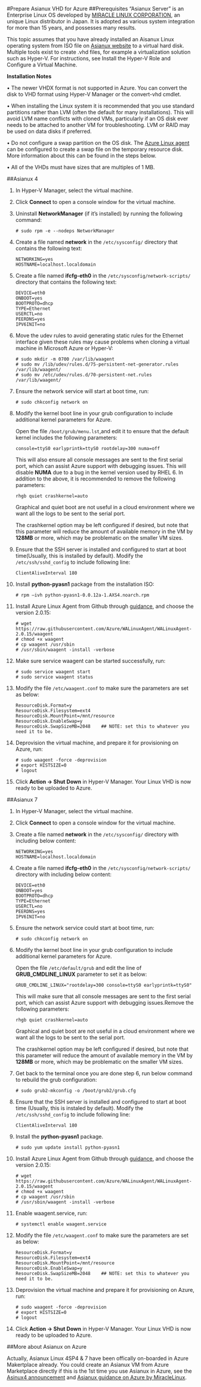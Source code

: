 <properties
	pageTitle="Prepare Asianux VHD for Azure."
	description="Learn how to create the Asinux VHD file."
	services="virtual-machines"
	documentationCenter=""
	authors="SuperScottz"
	manager="timlt"
	editor=""/>

<tags
	ms.service="virtual-machines"
	ms.workload="infrastructure-services"
	ms.tgt_pltfrm="vm-linux"
	ms.devlang="na"
	ms.topic="article"
	ms.date="11/23/2015"
	ms.author="mingzhan"/>




#Prepare Asianux VHD for Azure##Prerequisites“Asianux Server” is an Enterprise Linux OS developed by [MIRACLE LINUX CORPORATION](http://www.miraclelinux.com/), an unique Linux distributor in Japan. It is adopted as various system integration for more than 15 years, and possesses many results. This topic assumes that you have already installed an Aisanux Linux operating system from ISO file on [Asianux website](http://www.asianux.com/node/1) to a virtual hard disk. Multiple tools exist to create .vhd files, for example a virtualization solution such as Hyper-V. For instructions, see Install the Hyper-V Role and Configure a Virtual Machine. 
**Installation Notes**•	The newer VHDX format is not supported in Azure. You can convert the disk to VHD format using Hyper-V Manager or the convert-vhd cmdlet.•	When installing the Linux system it is recommended that you use standard partitions rather than LVM (often the default for many installations). This will avoid LVM name conflicts with cloned VMs, particularly if an OS disk ever needs to be attached to another VM for troubleshooting. LVM or RAID may be used on data disks if preferred.•	Do not configure a swap partition on the OS disk. The [Azure Linux agent](virtual-machines-linux-agent-user-guide) can be configured to create a swap file on the temporary resource disk. More information about this can be found in the steps below.•	All of the VHDs must have sizes that are multiples of 1 MB.##Asianux 41.	In Hyper-V Manager, select the virtual machine.2.	Click **Connect** to open a console window for the virtual machine.3.	Uninstall **NetworkManager** (if it’s installed) by running the following command:        # sudo rpm -e --nodeps NetworkManager4.	Create a file named **network** in the `/etc/sysconfig/` directory that contains the following text:        NETWORKING=yes        HOSTNAME=localhost.localdomain5.	Create a file named **ifcfg-eth0** in the `/etc/sysconfig/network-scripts/` directory that contains the following text:        DEVICE=eth0        ONBOOT=yes        BOOTPROTO=dhcp        TYPE=Ethernet        USERCTL=no        PEERDNS=yes        IPV6INIT=no        6.	Move the udev rules to avoid generating static rules for the Ethernet interface given these rules may cause problems when cloning a virtual machine in Microsoft Azure or Hyper-V:              # sudo mkdir -m 0700 /var/lib/waagent        # sudo mv /lib/udev/rules.d/75-persistent-net-generator.rules /var/lib/waagent/        # sudo mv /etc/udev/rules.d/70-persistent-net.rules /var/lib/waagent/7.	Ensure the network service will start at boot time, run:
        # sudo chkconfig network on        8.	Modify the kernel boot line in your grub configuration to include additional kernel parameters for Azure. 
    Open the file `/boot/grub/menu.lst`,and edit it to ensure that the default kernel includes the following parameters:        console=ttyS0 earlyprintk=ttyS0 rootdelay=300 numa=off
    This will also ensure all console messages are sent to the first serial port, which can assist Azure support with debugging issues. This will disable **NUMA** due to a bug in the kernel version used by RHEL 6.    In addition to the above, it is recommended to remove the following parameters:        rhgb quiet crashkernel=auto
        Graphical and quiet boot are not useful in a cloud environment where we want all the logs to be sent to the serial port.    The crashkernel option may be left configured if desired, but note that this parameter will reduce the amount of available memory in the VM by **128MB** or more, which may be problematic on the smaller VM sizes.9.	Ensure that the SSH server is installed and configured to start at boot time(Usually, this is installed by default). Modify the `/etc/ssh/sshd_config` to include following line:        ClientAliveInterval 18010.	Install **python-pyasn1** package from the installation ISO:                   # rpm –ivh python-pyasn1-0.0.12a-1.AXS4.noarch.rpm        11.	Install Azure Linux Agent from Github through [guidance](virtual-machines-linux-update-agent), and choose the version 2.0.15:        # wget https://raw.githubusercontent.com/Azure/WALinuxAgent/WALinuxAgent-2.0.15/waagent        # chmod +x waagent        # cp waagent /usr/sbin        # /usr/sbin/waagent -install -verbose
12.	Make sure service waagent can be started successfully, run:        # sudo service waagent start        # sudo service waagent status
14. Modify the file `/etc/waagent.conf` to make sure the parameters are set as below:        ResourceDisk.Format=y        ResourceDisk.Filesystem=ext4        ResourceDisk.MountPoint=/mnt/resource        ResourceDisk.EnableSwap=y        ResourceDisk.SwapSizeMB=2048    ## NOTE: set this to whatever you need it to be.
15.	Deprovision the virtual machine, and prepare it for provisioning on Azure, run:        # sudo waagent -force -deprovision        # export HISTSIZE=0        # logout
16.	Click **Action -> Shut Down** in Hyper-V Manager. Your Linux VHD is now ready to be uploaded to Azure.##Asianux 71.	In Hyper-V Manager, select the virtual machine.2.	Click **Connect** to open a console window for the virtual machine.3.	Create a file named **network** in the `/etc/sysconfig/` directory with including below content:        NETWORKING=yes        HOSTNAME=localhost.localdomain
      4.	Create a file named **ifcfg-eth0** in the `/etc/sysconfig/network-scripts/` directory with including below content:        DEVICE=eth0        ONBOOT=yes        BOOTPROTO=dhcp        TYPE=Ethernet        USERCTL=no        PEERDNS=yes        IPV6INIT=no
      5.	Ensure the network service could start at boot time, run:        # sudo chkconfig network on
      6.	Modify the kernel boot line in your grub configuration to include additional kernel parameters for Azure. 
       Open the file `/etc/default/grub` and edit the line of **GRUB_CMDLINE_LINUX** parameter to set it as below:        GRUB_CMDLINE_LINUX="rootdelay=300 console=ttyS0 earlyprintk=ttyS0"
           This will make sure that all console messages are sent to the first serial port, which can assist Azure support with debugging issues.Remove the following parameters:        rhgb quiet crashkernel=auto
           Graphical and quiet boot are not useful in a cloud environment where we want all the logs to be sent to the serial port.    The crashkernel option may be left configured if desired, but note that this parameter will reduce the amount of available memory in the VM by **128MB** or more, which may be problematic on the smaller VM sizes.7.	Get back to the terminal once you are done step 6, run below command to rebuild the grub configuration:        # sudo grub2-mkconfig -o /boot/grub2/grub.cfg
8.	Ensure that the SSH server is installed and configured to start at boot time (Usually, this is instaled by default). Modify the `/etc/ssh/sshd_config` to include following line:        ClientAliveInterval 180
9.	Install the **python-pyasn1** package.
             # sudo yum update install python-pyasn110.	Install Azure Linux Agent from Github through [guidance](virtual-machines-linux-update-agent), and choose the version 2.0.15:
        # wget https://raw.githubusercontent.com/Azure/WALinuxAgent/WALinuxAgent-2.0.15/waagent        # chmod +x waagent        # cp waagent /usr/sbin        # /usr/sbin/waagent -install -verbose        11.	Enable waagent.service, run:        # systemctl enable waagent.service        12.	Modify the file `/etc/waagent.conf` to make sure the parameters are set as below:        ResourceDisk.Format=y        ResourceDisk.Filesystem=ext4        ResourceDisk.MountPoint=/mnt/resource        ResourceDisk.EnableSwap=y        ResourceDisk.SwapSizeMB=2048    ## NOTE: set this to whatever you need it to be.        13.	Deprovision the virtual machine and prepare it for provisioning on Azure, run:        # sudo waagent -force -deprovision        # export HISTSIZE=0        # logout
14.	Click **Action -> Shut Down** in Hyper-V Manager. Your Linux VHD is now ready to be uploaded to Azure.
##More about Asianux on Azure
Actually, Asianux Linux 4SP4 & 7 have been offically on-boarded in Azure Makertplace already. You could create an Asianux VM from Azure Marketplace directly if this is the 1st time you use Asianux in Azure, see the [Asinux4 announcement](http://blogs.msdn.com/b/ayatokura/archive/2015/09/07/asianux-server-on-microsoft-azure.aspx) and  [Asianux guidance on Azure by MiracleLinux](http://www.miraclelinux.com/lp/ax-azure-trial). 